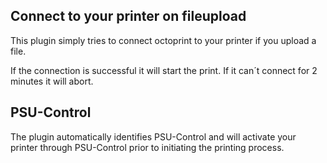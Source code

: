 ## Connect to your printer on fileupload

This plugin simply tries to connect octoprint to your printer if you upload a file.

If the connection is successful it will start the print.
If it can´t connect for 2 minutes it will abort.

## PSU-Control
The plugin automatically identifies PSU-Control and will activate your printer through PSU-Control 
prior to initiating the printing process.
